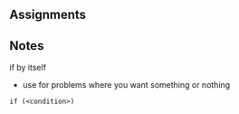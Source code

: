 


## Assignments


## Notes

if by itself
* use for problems where you want something or nothing

```
if (<condition>)
